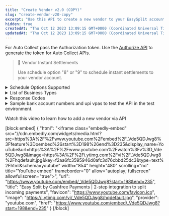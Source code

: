 ```yaml
---
title: "Create Vendor v2.0 (COPY)"
slug: "create-vendor-v20-copy"
excerpt: "Use this API to create a new vendor to your EasySplit account along with the KYC details. Provide KYC details such as account_type, business_type, gst, cin, pan, passport number and so on. Click [here](doc:vendor-kyc) to read more on vendor KYC."
hidden: true
createdAt: "Thu Oct 12 2023 13:09:15 GMT+0000 (Coordinated Universal Time)"
updatedAt: "Thu Oct 12 2023 13:09:15 GMT+0000 (Coordinated Universal Time)"
---
```

For Auto Collect pass the Authorization token. Use the [Authorize API](ref:authorize-es) to generate the token for Auto Collect APIs.

> 📘 Vendor Instant Settlements
> 
> Use schedule option "8" or "9" to schedule instant settlements to your vendor account.

</details>

<details>
<summary>Schedule Options Supported</summary>

### Schedule Options

| ID | Description                                                                                                          |
| :- | :------------------------------------------------------------------------------------------------------------------- |
| 1  | T+1 settlement at 11:00 AM                                                                                           |
| 2  | T+2 settlement at 11:00 AM                                                                                           |
| 3  | All transactions from 4:30 PM T-1 to 10:30 AM T+0 settled at 11AM T+0, and, 10:30 AM T+0 to 4:30PM T+0 at 5:00PM T+0 |
| 4  | All transactions from 2:00 PM T-1 to 2:00 PM T+0 settled at 3PM T+0                                                  |
| 5  | All transactions till 5.30 at 6                                                                                      |
| 6  | Instant Settlement Every Hour between 7:00 AM and 5:00 PM on working days                                            |
| 7  | Instant Settlement Every 3 hours between 8:00 AM and 5:00 PM on working days                                         |
| 8  | Instant Settlement Every Hour 24\*7                                                                                  |
| 9  | Instant Settlement Every 3 Hours 24\*7                                                                               |
| 11 | Weekly Every 1st Working day                                                                                         |
| 12 | Monthly Every 1st Working day                                                                                        |

***

</details>

<details>
<summary>List of Business Types</summary>

| Business Types                                                                     |
| :--------------------------------------------------------------------------------- |
| Government                                                                         |
| Insurance                                                                          |
| Jewellery                                                                          |
| Gemstone/Diamond                                                                   |
| Mutual funds/Broking                                                               |
| NBFCs / Organizations into Lending                                                 |
| Non Profit / NGO                                                                   |
| Online Gaming                                                                      |
| Open/Partial Open Wallet                                                           |
| Pharmacy                                                                           |
| Travel and Hospitality                                                             |
| Utilities                                                                          |
| Aggregators                                                                        |
| Hemp Products / Herbal Products                                                    |
| FOREX                                                                              |
| Chit Funds                                                                         |
| Web host/Domain seller                                                             |
| Professional Services (Doctors, Lawyers, Architects, CAs, and other Professionals) |
| Food Industry                                                                      |
| International Card Acceptance (Goods export)                                       |

***

</details>

<details>
  <summary>Response Codes
</summary>

| Sub Code | Status | Message                             | Solution                                                                                              |
| :------- | :----- | :---------------------------------- | :---------------------------------------------------------------------------------------------------- |
| 400      | ERROR  | vendor_id_invalid                   | Specify a valid alphanumeric vendor ID.                                                               |
| 400      | ERROR  | status_invalid                      | Provide a valid status. Possible values are: ACTIVE or BLOCKED.                                       |
| 400      | ERROR  | Invalid Name                        | Provide a valid name. The name should not have any special character except. / - &,                   |
| 400      | ERROR  | Invalid Name                        | Provide a valid name. Ensure the name size must be between 0 and 100.                                 |
| 400      | ERROR  | Invalid email ID                    | Specify a valid Email ID.                                                                             |
| 400      | ERROR  | Email ID not specified              | Specify a valid Email ID.                                                                             |
| 400      | ERROR  | Phone number not specified          | Specify a valid phone number.                                                                         |
| 400      | ERROR  | Please provide a valid Phone number | Specify a valid phone number without special characters and the length is 10 digits.                  |
| 400      | ERROR  | VPA not specified                   | Specify a valid VPA                                                                                   |
| 500      | ERROR  | Failed to validate VPA              | Retry after sometime                                                                                  |
| 400      | ERROR  | Account holder name not specified   | Specify a valid account holder name                                                                   |
| 400      | ERROR  | Invalid account holder name         | Specify an account number without any special characters except. / - &,                               |
| 400      | ERROR  | Invalid account type                | Provide a valid account type without any special characters. Possible values: BUSINESS or INDIVIDUAL. |
| 400      | ERROR  | Invalid uidai number                | Provide a valid uidai (Aadhaar) number without special characters and the length is 12 digits.        |
| 400      | ERROR  | Invalid gst number                  | Provide a valid GST number without special characters and the length is 15 digits.                    |
| 400      | ERROR  | Invalid cin                         | Provide a valid CIN number without special characters and the length is 21 digits.                    |
| 400      | ERROR  | Invalid PAN                         | Provide a valid PAN number without special characters and the length is 10 digits.                    |
| 400      | ERROR  | Invalid passport number             | Provide a valid passport number without any special characters and the length is 8 digits.            |
| 400      | ERROR  | Merchant is not Active              | Ensure merchant status is Active                                                                      |

***

</details>
<details>
  <summary>Sample bank account numbers and upi vpas to test the API in the test environment.
</summary>

## Bank Numbers

For banks, the primary parameters for transfer would be the bank account and IFSC number included while adding the vendor. Sample details shared below are to simulate different vendor settlement situations.  

| Name     | Account Number  | IFSC        | Remarks                                       |
| :------- | :-------------- | :---------- | :-------------------------------------------- |
| John Doe | 026291800001191 | YESB0000262 | Success                                       |
| John Doe | 00011020001772  | HDFC0000001 | Success                                       |
| John Doe | 000890289871772 | SCBL0036078 | Success                                       |
| John Doe | 000100289877623 | SBIN0008752 | Failed at bank                                |
| John Doe | 2640101002729   | CNRR0002640 | Failure – Invaid IFSC code                    |
| John Doe | 026291800001190 | YESB0000262 | Failure – Invalid Account number              |
| John Doe | 02014457596969  | CITI0000001 | Success (later to Reversed)                   |
| Jon D    | 026291800001191 | YESB0000262 | Failure - Account holder name matching failed |

***

## UPI

For UPI, the primary parameter for transfer would be the UPI VPA included while adding the vendor. Use these UPI VPA to test transfers to the vendor account.

| VPA                           | Remarks                 |
| :---------------------------- | :---------------------- |
| success@upi                   | Successful UPI transfer |
| incorrect@upi and invalid@upi | Failed UPI transfer     |

***

</details>

Watch this video to learn how to add a new vendor via API

[block:embed]
{
  "html": "<iframe class=\"embedly-embed\" src=\"//cdn.embedly.com/widgets/media.html?src=https%3A%2F%2Fwww.youtube.com%2Fembed%2F_Vde5QDJwg8%3Ffeature%3Doembed%26start%3D198%26end%3D235&display_name=YouTube&url=https%3A%2F%2Fwww.youtube.com%2Fwatch%3Fv%3D_Vde5QDJwg8&image=https%3A%2F%2Fi.ytimg.com%2Fvi%2F_Vde5QDJwg8%2Fhqdefault.jpg&key=f2aa6fc3595946d0afc3d76cbbd25dc3&type=text%2Fhtml&schema=youtube\" width=\"854\" height=\"480\" scrolling=\"no\" title=\"YouTube embed\" frameborder=\"0\" allow=\"autoplay; fullscreen\" allowfullscreen=\"true\"></iframe>",
  "url": "https://www.youtube.com/embed/_Vde5QDJwg8?start=198&end=235",
  "title": "Easy Split by Cashfree Payments | 2-step integration to split incoming payments",
  "favicon": "https://www.youtube.com/favicon.ico",
  "image": "https://i.ytimg.com/vi/_Vde5QDJwg8/hqdefault.jpg",
  "provider": "youtube.com",
  "href": "https://www.youtube.com/embed/_Vde5QDJwg8?start=198&end=235"
}
[/block]
